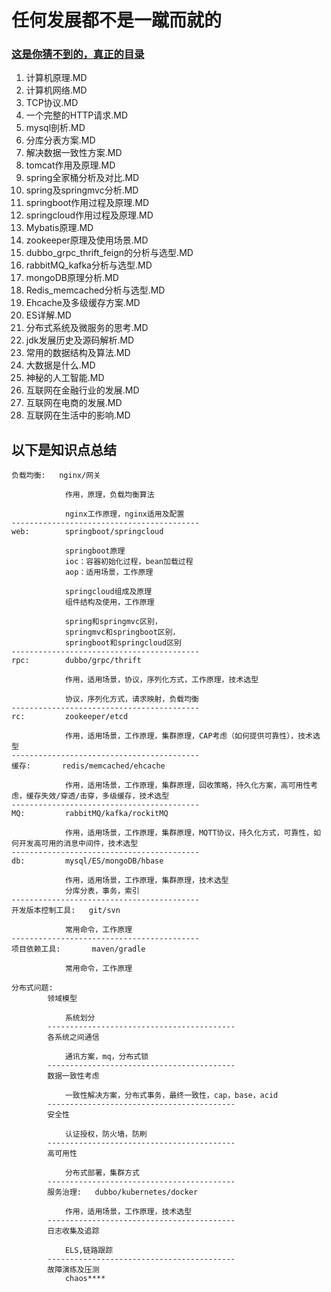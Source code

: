# **任何发展都不是一蹴而就的**

### [这是你猜不到的，真正的目录](/src/notes)
01. 计算机原理.MD
02. 计算机网络.MD
03. TCP协议.MD
04. 一个完整的HTTP请求.MD
05. mysql剖析.MD
06. 分库分表方案.MD
07. 解决数据一致性方案.MD
08. tomcat作用及原理.MD
09. spring全家桶分析及对比.MD
10. spring及springmvc分析.MD
11. springboot作用过程及原理.MD
12. springcloud作用过程及原理.MD
13. Mybatis原理.MD
14. zookeeper原理及使用场景.MD
15. dubbo_grpc_thrift_feign的分析与选型.MD
16. rabbitMQ_kafka分析与选型.MD
17. mongoDB原理分析.MD
18. Redis_memcached分析与选型.MD
19. Ehcache及多级缓存方案.MD
20. ES详解.MD
21. 分布式系统及微服务的思考.MD
22. jdk发展历史及源码解析.MD
23. 常用的数据结构及算法.MD
24. 大数据是什么.MD
25. 神秘的人工智能.MD
26. 互联网在金融行业的发展.MD
27. 互联网在电商的发展.MD
28. 互联网在生活中的影响.MD
## 以下是知识点总结
```
负载均衡:   nginx/网关

            作用，原理，负载均衡算法
            
            nginx工作原理，nginx适用及配置
------------------------------------------            
web:        springboot/springcloud

            springboot原理
            ioc：容器初始化过程，bean加载过程
            aop：适用场景，工作原理
            
            springcloud组成及原理
            组件结构及使用，工作原理
            
            spring和springmvc区别，
            springmvc和springboot区别，
            springboot和springcloud区别
------------------------------------------
rpc:        dubbo/grpc/thrift
            
            作用，适用场景，协议，序列化方式，工作原理，技术选型
            
            协议，序列化方式，请求映射，负载均衡
------------------------------------------
rc:         zookeeper/etcd

            作用，适用场景，工作原理，集群原理，CAP考虑（如何提供可靠性），技术选型
------------------------------------------
缓存:       redis/memcached/ehcache

            作用，适用场景，工作原理，集群原理，回收策略，持久化方案，高可用性考虑，缓存失效/穿透/击穿，多级缓存，技术选型
------------------------------------------
MQ:         rabbitMQ/kafka/rockitMQ

            作用，适用场景，工作原理，集群原理，MQTT协议，持久化方式，可靠性，如何开发高可用的消息中间件，技术选型
------------------------------------------
db:         mysql/ES/mongoDB/hbase

            作用，适用场景，工作原理，集群原理，技术选型
            分库分表，事务，索引
------------------------------------------
开发版本控制工具:   git/svn

            常用命令，工作原理
------------------------------------------
项目依赖工具:       maven/gradle

            常用命令，工作原理  
```

```
分布式问题:
        领域模型
        
            系统划分
        ------------------------------------------
        各系统之间通信
        
            通讯方案，mq，分布式锁
        ------------------------------------------
        数据一致性考虑
        
            一致性解决方案，分布式事务，最终一致性，cap，base，acid
        ------------------------------------------
        安全性
        
            认证授权，防火墙，防刷
        ------------------------------------------
        高可用性
        
            分布式部署，集群方式
        ------------------------------------------
        服务治理:   dubbo/kubernetes/docker
        
            作用，适用场景，工作原理，技术选型
        ------------------------------------------
        日志收集及追踪
        
            ELS,链路跟踪
        ------------------------------------------
        故障演练及压测
            chaos****
```